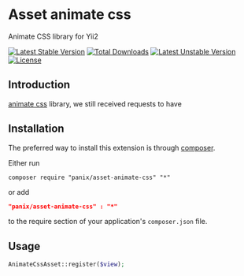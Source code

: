 Asset animate css
========================

Animate CSS library for Yii2

[![Latest Stable Version](https://poser.pugx.org/panix/asset-animate-css/v/stable.svg)](https://packagist.org/packages/panix/asset-animate-css)
[![Total Downloads](https://poser.pugx.org/panix/asset-animate-css/downloads.svg)](https://packagist.org/packages/panix/asset-animate-css)
[![Latest Unstable Version](https://poser.pugx.org/panix/asset-animate-css/v/unstable.svg)](https://packagist.org/packages/panix/asset-animate-css)
[![License](https://poser.pugx.org/panix/asset-animate-css/license.svg)](https://packagist.org/packages/panix/asset-animate-css)

Introduction
------------
[animate css](https://animate.style/ "https://animate.style") library, we still received requests to have

## Installation

The preferred way to install this extension is through [composer](http://getcomposer.org/download/).

Either run

```
composer require "panix/asset-animate-css" "*"
```
or add

```json
"panix/asset-animate-css" : "*"
```

to the require section of your application's `composer.json` file.

## Usage

```php
AnimateCssAsset::register($view);
```
